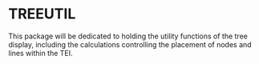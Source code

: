 # TREEUTIL

This package will be dedicated to holding the utility functions of the tree display, including the calculations
controlling the placement of nodes and lines within the TEI.
